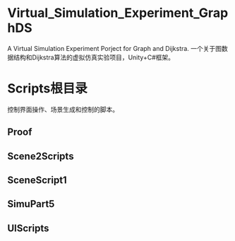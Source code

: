 # Virtual_Simulation_Experiment_GraphDS
 A Virtual Simulation Experiment Porject for Graph and Dijkstra. 一个关于图数据结构和Dijkstra算法的虚拟仿真实验项目，Unity+C#框架。

# Scripts根目录
控制界面操作、场景生成和控制的脚本。

## Proof

## Scene2Scripts

## SceneScript1

## SimuPart5

## UIScripts
